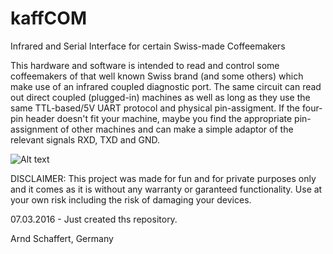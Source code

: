# kaffCOM
Infrared and Serial Interface for certain Swiss-made Coffeemakers

This hardware and software is intended to read and control some coffeemakers of that well known Swiss brand (and some others) which make use of an infrared coupled diagnostic port. The same circuit can read out direct coupled (plugged-in) machines as well as long as they use the same TTL-based/5V UART protocol and physical pin-assigment. If the four-pin header doesn't fit your machine, maybe you find the appropriate pin-assignment of other machines and can make a simple adaptor of the relevant signals RXD, TXD and GND.

![Alt text](/pictures/kaffCom-at-work.jpg?raw=true "Optional Title")

DISCLAIMER: This project was made for fun and for private purposes only and it comes as it is without any warranty or garanteed functionality. Use at your own risk including the risk of damaging your devices.

07.03.2016 - Just created ths repository.

Arnd Schaffert, Germany
